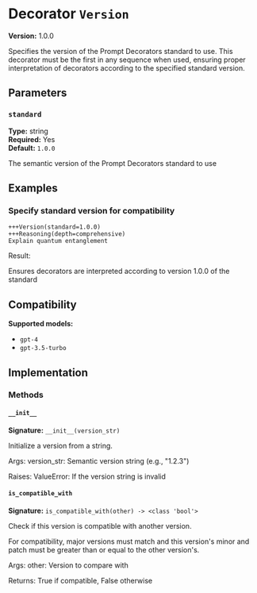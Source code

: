 # Decorator `Version`

**Version:** 1.0.0

Specifies the version of the Prompt Decorators standard to use. This decorator must be the first in any sequence when used, ensuring proper interpretation of decorators according to the specified standard version.

## Parameters

### `standard`

**Type:** string  
**Required:** Yes  
**Default:** `1.0.0`  

The semantic version of the Prompt Decorators standard to use

## Examples

### Specify standard version for compatibility

```
+++Version(standard=1.0.0)
+++Reasoning(depth=comprehensive)
Explain quantum entanglement
```

Result:

Ensures decorators are interpreted according to version 1.0.0 of the standard

## Compatibility

**Supported models:**

- `gpt-4`
- `gpt-3.5-turbo`

## Implementation

### Methods

#### `__init__`

**Signature:** `__init__(version_str)`

Initialize a version from a string.

Args:
    version_str: Semantic version string (e.g., "1.2.3")
    
Raises:
    ValueError: If the version string is invalid

#### `is_compatible_with`

**Signature:** `is_compatible_with(other) -> <class 'bool'>`

Check if this version is compatible with another version.

For compatibility, major versions must match and this version's
minor and patch must be greater than or equal to the other version's.

Args:
    other: Version to compare with
    
Returns:
    True if compatible, False otherwise

